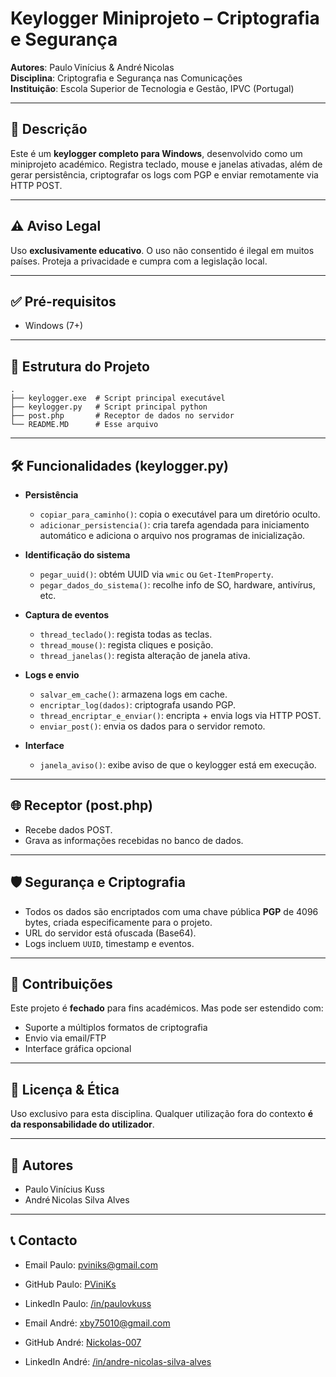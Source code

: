 # Keylogger Miniprojeto – Criptografia e Segurança

**Autores**: Paulo Vinícius & André Nicolas  
**Disciplina**: Criptografia e Segurança nas Comunicações  
**Instituição**: Escola Superior de Tecnologia e Gestão, IPVC (Portugal)

---

## 🔎 Descrição

Este é um **keylogger completo para Windows**, desenvolvido como um miniprojeto académico.
Registra teclado, mouse e janelas ativadas, além de gerar persistência, criptografar os logs com PGP e enviar remotamente via HTTP POST.

---

## ⚠️ Aviso Legal

Uso **exclusivamente educativo**.
O uso não consentido é ilegal em muitos países.
Proteja a privacidade e cumpra com a legislação local.

---

## ✅ Pré-requisitos

- Windows (7+)

---

## 📁 Estrutura do Projeto

```
.
├── keylogger.exe  # Script principal executável
├── keylogger.py   # Script principal python
├── post.php       # Receptor de dados no servidor
└── README.MD      # Esse arquivo
```

---

## 🛠 Funcionalidades (keylogger.py)

- **Persistência**
  - `copiar_para_caminho()`: copia o executável para um diretório oculto.
  - `adicionar_persistencia()`: cria tarefa agendada para iniciamento automático e adiciona o arquivo nos programas de inicialização.

- **Identificação do sistema**
  - `pegar_uuid()`: obtém UUID via `wmic` ou `Get-ItemProperty`.
  - `pegar_dados_do_sistema()`: recolhe info de SO, hardware, antivírus, etc.

- **Captura de eventos**
  - `thread_teclado()`: regista todas as teclas.
  - `thread_mouse()`: regista cliques e posição.
  - `thread_janelas()`: regista alteração de janela ativa.

- **Logs e envio**
  - `salvar_em_cache()`: armazena logs em cache.
  - `encriptar_log(dados)`: criptografa usando PGP.
  - `thread_encriptar_e_enviar()`: encripta + envia logs via HTTP POST.
  - `enviar_post()`: envia os dados para o servidor remoto.

- **Interface**
  - `janela_aviso()`: exibe aviso de que o keylogger está em execução.

---

## 🌐 Receptor (post.php)

- Recebe dados POST.
- Grava as informações recebidas no banco de dados.

---

## 🛡 Segurança e Criptografia

- Todos os dados são encriptados com uma chave pública **PGP** de 4096 bytes, criada especificamente para o projeto.
- URL do servidor está ofuscada (Base64).
- Logs incluem `UUID`, timestamp e eventos.

---

## 🤝 Contribuições

Este projeto é **fechado** para fins académicos. Mas pode ser estendido com:

- Suporte a múltiplos formatos de criptografia
- Envio via email/FTP
- Interface gráfica opcional

---

## 📜 Licença & Ética

Uso exclusivo para esta disciplina.
Qualquer utilização fora do contexto **é da responsabilidade do utilizador**.

---

## 👤 Autores

- Paulo Vinícius Kuss 
- André Nicolas Silva Alves

---

## 📞 Contacto

- Email Paulo: [pviniks@gmail.com](pviniks@gmail.com)
- GitHub Paulo: [PViniKs](https://github.com/PViniKs)
- LinkedIn Paulo: [/in/paulovkuss](https://www.linkedin.com/in/paulovkuss/)

- Email André: [xby75010@gmail.com](xby75010@gmail.com)
- GitHub André: [Nickolas-007](https://github.com/Nickolas-007)
- LinkedIn André: [/in/andre-nicolas-silva-alves](https://www.linkedin.com/in/andre-nicolas-silva-alves-46872b215/)
